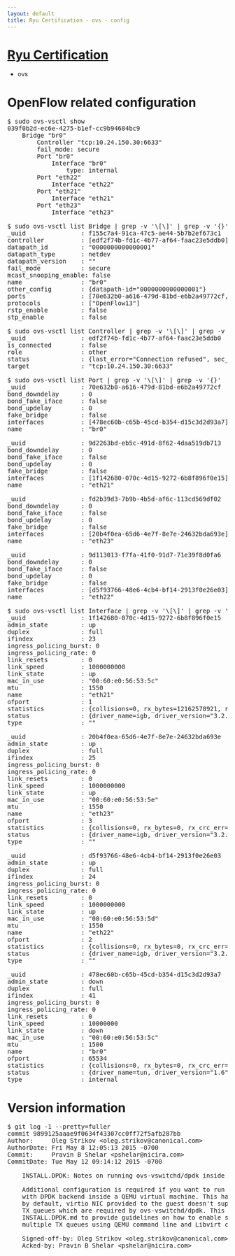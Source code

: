 ```yaml
---
layout: default
title: Ryu Certification - ovs - config
---
```

# [Ryu Certification](http://osrg.github.io/ryu/certification.html)
* ovs 

# OpenFlow related configuration
<pre>
$ sudo ovs-vsctl show
039f0b2d-ec6e-4275-b1ef-cc9b94684bc9
    Bridge "br0"
        Controller "tcp:10.24.150.30:6633"
        fail_mode: secure
        Port "br0"
            Interface "br0"
                type: internal
        Port "eth22"
            Interface "eth22"
        Port "eth21"
            Interface "eth21"
        Port "eth23"
            Interface "eth23"

$ sudo ovs-vsctl list Bridge | grep -v '\[\]' | grep -v '{}'
_uuid               : f155c7a4-91ca-47c5-ae44-5b7b2ef673c1
controller          : [edf2f74b-fd1c-4b77-af64-faac23e5ddb0]
datapath_id         : "0000000000000001"
datapath_type       : netdev
datapath_version    : "<built-in>"
fail_mode           : secure
mcast_snooping_enable: false
name                : "br0"
other_config        : {datapath-id="0000000000000001"}
ports               : [70e632b0-a616-479d-81bd-e6b2a49772cf, 9d113013-f7fa-41f0-91d7-71e39f8d0fa6, 9d2263bd-eb5c-491d-8f62-4daa519db713, fd2b39d3-7b9b-4b5d-af6c-113cd569df02]
protocols           : ["OpenFlow13"]
rstp_enable         : false
stp_enable          : false

$ sudo ovs-vsctl list Controller | grep -v '\[\]' | grep -v '{}'
_uuid               : edf2f74b-fd1c-4b77-af64-faac23e5ddb0
is_connected        : false
role                : other
status              : {last_error="Connection refused", sec_since_connect="662", sec_since_disconnect="1", state=BACKOFF}
target              : "tcp:10.24.150.30:6633"

$ sudo ovs-vsctl list Port | grep -v '\[\]' | grep -v '{}'
_uuid               : 70e632b0-a616-479d-81bd-e6b2a49772cf
bond_downdelay      : 0
bond_fake_iface     : false
bond_updelay        : 0
fake_bridge         : false
interfaces          : [478ec60b-c65b-45cd-b354-d15c3d2d93a7]
name                : "br0"

_uuid               : 9d2263bd-eb5c-491d-8f62-4daa519db713
bond_downdelay      : 0
bond_fake_iface     : false
bond_updelay        : 0
fake_bridge         : false
interfaces          : [1f142680-070c-4d15-9272-6b8f896f0e15]
name                : "eth21"

_uuid               : fd2b39d3-7b9b-4b5d-af6c-113cd569df02
bond_downdelay      : 0
bond_fake_iface     : false
bond_updelay        : 0
fake_bridge         : false
interfaces          : [20b4f0ea-65d6-4e7f-8e7e-24632bda693e]
name                : "eth23"

_uuid               : 9d113013-f7fa-41f0-91d7-71e39f8d0fa6
bond_downdelay      : 0
bond_fake_iface     : false
bond_updelay        : 0
fake_bridge         : false
interfaces          : [d5f93766-48e6-4cb4-bf14-2913f0e26e03]
name                : "eth22"

$ sudo ovs-vsctl list Interface | grep -v '\[\]' | grep -v '{}'
_uuid               : 1f142680-070c-4d15-9272-6b8f896f0e15
admin_state         : up
duplex              : full
ifindex             : 23
ingress_policing_burst: 0
ingress_policing_rate: 0
link_resets         : 0
link_speed          : 1000000000
link_state          : up
mac_in_use          : "00:60:e0:56:53:5c"
mtu                 : 1550
name                : "eth21"
ofport              : 1
statistics          : {collisions=0, rx_bytes=12162578921, rx_crc_err=0, rx_dropped=0, rx_errors=0, rx_frame_err=0, rx_over_err=0, rx_packets=8114286, tx_bytes=0, tx_dropped=0, tx_errors=0, tx_packets=0}
status              : {driver_name=igb, driver_version="3.2.10-k", firmware_version="2.10-9"}
type                : ""

_uuid               : 20b4f0ea-65d6-4e7f-8e7e-24632bda693e
admin_state         : up
duplex              : full
ifindex             : 25
ingress_policing_burst: 0
ingress_policing_rate: 0
link_resets         : 0
link_speed          : 1000000000
link_state          : up
mac_in_use          : "00:60:e0:56:53:5e"
mtu                 : 1550
name                : "eth23"
ofport              : 3
statistics          : {collisions=0, rx_bytes=0, rx_crc_err=0, rx_dropped=0, rx_errors=0, rx_frame_err=0, rx_over_err=0, rx_packets=0, tx_bytes=660771000, tx_dropped=0, tx_errors=0, tx_packets=440514}
status              : {driver_name=igb, driver_version="3.2.10-k", firmware_version="2.10-9"}
type                : ""

_uuid               : d5f93766-48e6-4cb4-bf14-2913f0e26e03
admin_state         : up
duplex              : full
ifindex             : 24
ingress_policing_burst: 0
ingress_policing_rate: 0
link_resets         : 0
link_speed          : 1000000000
link_state          : up
mac_in_use          : "00:60:e0:56:53:5d"
mtu                 : 1550
name                : "eth22"
ofport              : 2
statistics          : {collisions=0, rx_bytes=0, rx_crc_err=0, rx_dropped=0, rx_errors=0, rx_frame_err=0, rx_over_err=0, rx_packets=0, tx_bytes=9832850755, tx_dropped=0, tx_errors=0, tx_packets=6557815}
status              : {driver_name=igb, driver_version="3.2.10-k", firmware_version="2.10-9"}
type                : ""

_uuid               : 478ec60b-c65b-45cd-b354-d15c3d2d93a7
admin_state         : down
duplex              : full
ifindex             : 41
ingress_policing_burst: 0
ingress_policing_rate: 0
link_resets         : 0
link_speed          : 10000000
link_state          : down
mac_in_use          : "00:60:e0:56:53:5c"
mtu                 : 1500
name                : "br0"
ofport              : 65534
statistics          : {collisions=0, rx_bytes=0, rx_crc_err=0, rx_dropped=0, rx_errors=0, rx_frame_err=0, rx_over_err=0, rx_packets=0, tx_bytes=0, tx_dropped=0, tx_errors=0, tx_packets=0}
status              : {driver_name=tun, driver_version="1.6", firmware_version="N/A"}
type                : internal
</pre>

# Version information
<pre>
$ git log -1 --pretty=fuller
commit 9899125aaae9f0634f43307cc0ff72f5afb287bb
Author:     Oleg Strikov &lt;oleg.strikov@canonical.com&gt;
AuthorDate: Fri May 8 12:05:13 2015 -0700
Commit:     Pravin B Shelar &lt;pshelar@nicira.com&gt;
CommitDate: Tue May 12 09:14:12 2015 -0700

    INSTALL.DPDK: Notes on running ovs-vswitchd/dpdk inside a VM
    
    Additional configuration is required if you want to run ovs-vswitchd
    with DPDK backend inside a QEMU virtual machine. This happens because,
    by default, virtio NIC provided to the guest doesn't support multiple
    TX queues which are required by ovs-vswitchd/dpdk. This commit updates
    INSTALL.DPDK.md to provide guidelines on how to enable support for
    multiple TX queues using QEMU command line and Libvirt config file.
    
    Signed-off-by: Oleg Strikov &lt;oleg.strikov@canonical.com&gt;
    Acked-by: Pravin B Shelar &lt;pshelar@nicira.com&gt;
</pre>
